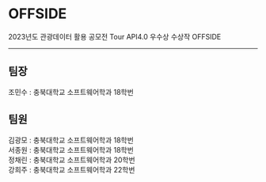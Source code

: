 # OFFSIDE
2023년도 관광데이터 활용 공모전 Tour API4.0 우수상 수상작 OFFSIDE

<hr/>

## 팀장
조민수 : 충북대학교 소프트웨어학과 18학번
## 팀원
김광모 : 충북대학교 소프트웨어학과 18학번<br/>
서종원 : 충북대학교 소프트웨어학과 18학번<br/>
정채린 : 충북대학교 소프트웨어학과 20학번<br/>
강희주 : 충북대학교 소프트웨어학과 22학번<br/>

